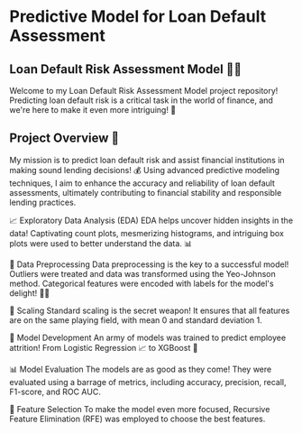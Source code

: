 # Predictive Model for Loan Default Assessment

## Loan Default Risk Assessment Model 🕵️‍♂️
Welcome to my Loan Default Risk Assessment Model project repository! Predicting loan default risk is a critical task in the world of finance, and we're here to make it even more intriguing! 🤩

## Project Overview 📢 
My mission is to predict loan default risk and assist financial institutions in making sound lending decisions! 💰 Using advanced predictive modeling techniques, I aim to enhance the accuracy and reliability of loan default assessments, ultimately contributing to financial stability and responsible lending practices.

📈 Exploratory Data Analysis (EDA)
EDA helps uncover hidden insights in the data! Captivating count plots, mesmerizing histograms, and intriguing box plots were used to better understand the data. 📊

🧹 Data Preprocessing
Data preprocessing is the key to a successful model! Outliers were treated and data was transformed using the Yeo-Johnson method. Categorical features were encoded with labels for the model's delight! 🧙‍♂️

📏 Scaling
Standard scaling is the secret weapon! It ensures that all features are on the same playing field, with mean 0 and standard deviation 1.

🤖 Model Development
An army of models was trained to predict employee attrition! From Logistic Regression 📈 to XGBoost 🚀

📊 Model Evaluation
The models are as good as they come! They were evaluated using a barrage of metrics, including accuracy, precision, recall, F1-score, and ROC AUC.

🎯 Feature Selection
To make the model even more focused, Recursive Feature Elimination (RFE) was employed to choose the best features.
